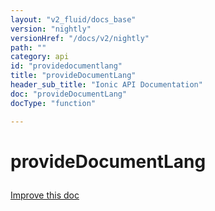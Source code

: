 ```yaml
---
layout: "v2_fluid/docs_base"
version: "nightly"
versionHref: "/docs/v2/nightly"
path: ""
category: api
id: "providedocumentlang"
title: "provideDocumentLang"
header_sub_title: "Ionic API Documentation"
doc: "provideDocumentLang"
docType: "function"

---
```










<h1 class="api-title">
<a class="anchor" name="provide-document-lang" href="#provide-document-lang"></a>

provideDocumentLang





</h1>

<a class="improve-v2-docs" href="http://github.com/driftyco/ionic/edit/master//Users/briandennis/Ionic/ionic/src/module.ts#L230">
Improve this doc
</a>










<!-- @usage tag -->


<!-- @property tags -->



<!-- instance methods on the class -->




<!-- related link --><!-- end content block -->


<!-- end body block -->

